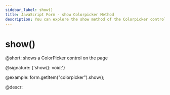 ```yaml
---
sidebar_label: show()
title: JavaScript Form - show Colorpicker Method 
description: You can explore the show method of the Colorpicker control of Form in the documentation of the DHTMLX JavaScript UI library. Browse developer guides and API reference, try out code examples and live demos, and download a free 30-day evaluation version of DHTMLX Suite.
---
```


# show()

@short: shows a ColorPicker control on the page

@signature: {'show(): void;'}

@example:
form.getItem("colorpicker").show();

@descr:
